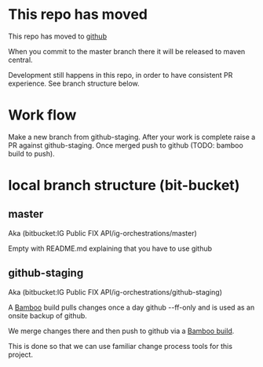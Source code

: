 # This repo has moved

This repo has moved to [github](https://github.com/IG-Group/ig-orchestrations)

When you commit to the master branch there it will be released to maven central.

Development still happens in this repo, in order to have consistent PR experience. See branch structure below.

# Work flow
Make a new branch from github-staging. After your work is complete raise a PR against github-staging.
Once merged push to github (TODO: bamboo build to push).

# local branch structure (bit-bucket)
## master
Aka (bitbucket:IG Public FIX API/ig-orchestrations/master)

Empty with README.md explaining that you have to use github

## github-staging

Aka (bitbucket:IG Public FIX API/ig-orchestrations/github-staging)

A [Bamboo](https://bamboo5.iggroup.local/browse/PFA-IOMG) build pulls changes once a day github --ff-only and is used as an onsite backup of github.

We merge changes there and then push to github via a [Bamboo build](https://bamboo5.iggroup.local/browse/PFA-IOPTG).

This is done so that we can use familiar change process tools for this project.
